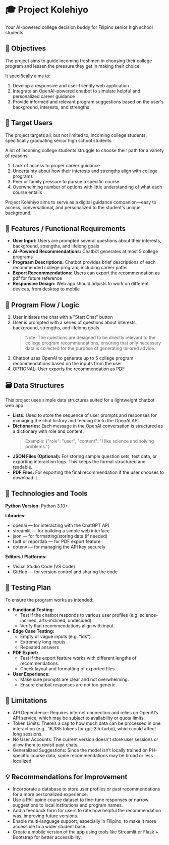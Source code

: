 # 🎓 Project Kolehiyo
Your AI-powered college decision buddy for Filipino senior high school students.

## 🎯 Objectives
The project aims to guide incoming freshmen in choosing their college program and lessen the pressure they get in making their choice.

It specifically aims to:
1. Develop a responsive and user-friendly web application
2. Integrate an OpenAI-powered chatbot to simulate helpful and personalized career guidance
3. Provide informed and relevant program suggestions based on the user's background, interests, and strengths

## 👥 Target Users
The project targets all, but not limited to, incoming college students, specifically graduating senior high school students.

A lot of incoming college students struggle to choose their path for a variety of reasons:
1. Lack of access to proper career guidance
2. Uncertainty about how their interests and strengths align with college programs
3. Peer or family pressure to pursue a specific course
4. Overwhelming number of options with little understanding of what each course entails

Project Kolehiyo aims to serve as a digital guidance companion—easy to access, conversational, and personalized to the student's unique background.

## 🧱 Features / Functional Requirements
- **User Input:** Users are prompted several questions about their interests, background, strengths, and lifelong goals
- **AI-Powered Recommendations:** Chatbot generates at most 5 college programs
- **Prograam Descriptions:** Chatbot provides brief descriptions of each recommended college program, including career paths
- **Export Reccommendations:** Users can export the recommendation as pdf for future reference
- **Responsive Design:** Web app should adjusts to work on different devices, from desktop to mobile

## 🧠 Program Flow / Logic
1. User initiates the chat with a "Start Chat" button
2. User is prompted with a series of questions about interests, background, strengths, and lifelong goals
   > Note: The questions are designed to be directly relevant to the college program recommendations, ensuring that only necessary data is collected for the purpose of generating tailored advice.
3. Chatbot uses OpenAI to generate up to 5 college program recommendations based on the inputs from the user
4. OPTIONAL: User exports the recommendation as PDF

## 🗃️ Data Structures
This project uses simple data structures suited for a lightweight chatbot web app.
- **Lists:**
Used to store the sequence of user prompts and responses for managing the chat history and feeding it into the OpenAI API.
- **Dictionaries:**
Each message in the OpenAI conversation is structured as a dictionary with role and content.
  > Example: {"role": "user", "content": "I like science and solving problems."}
- **JSON Files (Optional):**
For storing sample question sets, test data, or exporting interaction logs. This keeps the format structured and readable.
- **PDF Files:**
For exporting the final recommendation if the user chooses to download it.

## 🔧 Technologies and Tools
**Python Version:** Python 3.10+

**Libraries:**
- openai — for interacting with the ChatGPT API
- streamlit — for building a simple web interface
- json — for formatting/storing data (if needed)
- fpdf or reportlab — for PDF export feature
- dotenv — for managing the API key securely

**Editors / Platforms:**
- Visual Studio Code (VS Code)
- GitHub — for version control and sharing the code

## 🧪 Testing Plan
To ensure the program works as intended:
- **Functional Testing:**
  - Test if the chatbot responds to various user profiles (e.g. science-inclined, arts-inclined, undecided).
  - Verify that recommendations align with input.
- **Edge Case Testing:**
  - Empty or vague inputs (e.g. “idk”)
  - Extremely long inputs
  - Repeated answers
- **PDF Export:**
  - Test if the export feature works with different lengths of recommendations.
  - Check layout and formatting of exported files.
- **User Experience:**
  - Make sure prompts are clear and not overwhelming.
  - Ensure chatbot responses are not too generic.

## 🚧 Limitations
- API Dependence: Requires internet connection and relies on OpenAI’s API service, which may be subject to availability or quota limits.
- Token Limits: There’s a cap to how much data can be processed in one interaction (e.g., 16,385 tokens for gpt-3.5-turbo), which could affect long sessions.
- No User Accounts: The current version doesn't store user sessions or allow them to revisit past chats.
- Generalized Suggestions: Since the model isn’t locally trained on PH-specific course data, some recommendations may be broad or less localized.

## 💡 Recommendations for Improvement
- Incorporate a database to store user profiles or past recommendations for a more personalized experience.
- Use a Philippine course dataset to fine-tune responses or narrow suggestions to local institutions and program names.
- Add a feedback form for users to rate how helpful the recommendation was, improving future versions.
- Enable multi-language support, especially in Filipino, to make it more accessible to a wider student base.
- Create a mobile version of the app using tools like Streamlit or Flask + Bootstrap for better accessibility.
